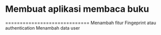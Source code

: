 # Membuat aplikasi membaca buku

=============================
Menambah fitur Fingeprint atau authentication
Menambah data user
